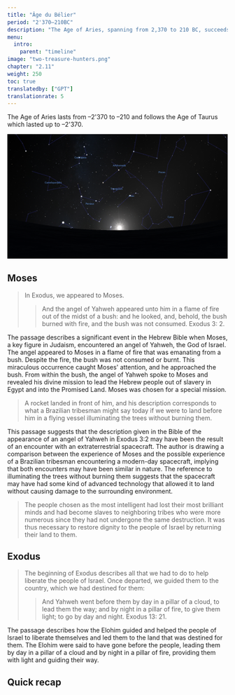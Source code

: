 ```yaml
---
title: "Âge du Bélier"
period: "2'370—210BC"
description: "The Age of Aries, spanning from 2,370 to 210 BC, succeeds the Age of Taurus in the Wheel of Heaven narrative. This era is marked by significant biblical events, particularly relating to Moses, a pivotal figure in Judaism. The narrative interprets Moses' encounter with the burning bush as an interaction with advanced technology, akin to a rocket, symbolizing an extraterrestrial presence. Furthermore, this age details the liberation of the people of Israel, guided by the Elohim, who led them during the day in a pillar of cloud and by night in a pillar of fire, as described in the Book of Exodus. These events illustrate the continued influence and guidance of the Elohim in human affairs during this period​​​​."
menu:
  intro:
    parent: "timeline"
image: "two-treasure-hunters.png"
chapter: "2.11"
weight: 250
toc: true
translatedby: ["GPT"]
translationrate: 5
---
```


The Age of Aries lasts from –2'370 to –210 and follows the Age of Taurus which lasted up to –2'370.

![Image](images/equinox_bc2370.png "Vernal equinox in 2370 BC")

## Moses

> In Exodus, we appeared to Moses.
>
>> And the angel of Yahweh appeared unto him in a flame of fire out of the midst of a bush: and he looked, and, behold, the bush burned with fire, and the bush was not consumed. Exodus 3: 2.

The passage describes a significant event in the Hebrew Bible when Moses, a key figure in Judaism, encountered an angel of Yahweh, the God of Israel. The angel appeared to Moses in a flame of fire that was emanating from a bush. Despite the fire, the bush was not consumed or burnt. This miraculous occurrence caught Moses' attention, and he approached the bush. From within the bush, the angel of Yahweh spoke to Moses and revealed his divine mission to lead the Hebrew people out of slavery in Egypt and into the Promised Land. Moses was chosen for a special mission.

> A rocket landed in front of him, and his description corresponds to what a Brazilian tribesman might say today if we were to land before him in a flying vessel illuminating the trees without burning them.

This passage suggests that the description given in the Bible of the appearance of an angel of Yahweh in Exodus 3:2 may have been the result of an encounter with an extraterrestrial spacecraft. The author is drawing a comparison between the experience of Moses and the possible experience of a Brazilian tribesman encountering a modern-day spacecraft, implying that both encounters may have been similar in nature. The reference to illuminating the trees without burning them suggests that the spacecraft may have had some kind of advanced technology that allowed it to land without causing damage to the surrounding environment.

> The people chosen as the most intelligent had lost their most brilliant minds and had become slaves to neighboring tribes who were more numerous since they had not undergone the same destruction. It was thus necessary to restore dignity to the people of Israel by returning their land to them.

## Exodus

> The beginning of Exodus describes all that we had to do to help liberate the people of Israel. Once departed, we guided them to the country, which we had destined for them:
>
>> And Yahweh went before them by day in a pillar of a cloud, to lead them the way; and by night in a pillar of fire, to give them light; to go by day and night. Exodus 13: 21.

The passage describes how the Elohim guided and helped the people of Israel to liberate themselves and led them to the land that was destined for them. The Elohim were said to have gone before the people, leading them by day in a pillar of a cloud and by night in a pillar of fire, providing them with light and guiding their way.

## Quick recap
